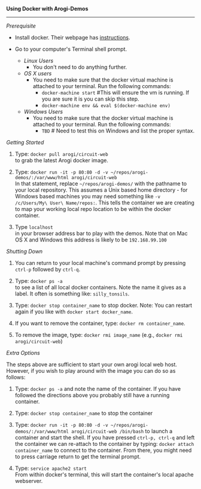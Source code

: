 <b>Using Docker with Arogi-Demos</b>  
<hr />

*Prerequisite*  

- Install docker. Their webpage has [instructions](https://docs.docker.com/engine/installation/).

- Go to your computer's Terminal shell prompt.
    - *Linux Users*
      - You don't need to do anything further.
    - *OS X users*
      - You need to make sure that the docker virtual machine is attached to your terminal. Run the following commands:
        - `docker-machine start` #This will ensure the vm is running. If you are sure it is you can skip this step.
        - `docker-machine env && eval $(docker-machine env)`
    - *Windows Users*
      - You need to make sure that the docker virtual machine is attached to your terminal. Run the following commands:
        - `TBD` # Need to test this on Windows and list the proper syntax.

*Getting Started*

 1. Type: `docker pull arogi/circuit-web`  
    to grab the latest Arogi docker image.

 2. Type: `docker run -it -p 80:80 -d -v ~/repos/arogi-demos/:/var/www/html arogi/circuit-web`  
    In that statement, replace `~/repos/arogi-demos/` with the pathname to your local repository. This assumes a Unix based home directory - for Windows based machines you may need something like `-v /c/Users/My\ User\ Name/repos:`. This tells the container we are creating to map your working local repo location to be within the docker container.

 3. Type `localhost`  
    in your browser address bar to play with the demos. Note that on Mac OS X and Windows this address is likely to be `192.168.99.100`

  *Shutting Down*  

 1. You can return to your local machine's command prompt by pressing `ctrl-p` followed by `ctrl-q`.

 2. Type: `docker ps -a`  
    to see a list of all local docker containers. Note the name it gives as a label. It often is something like: `silly_tonsils`.

 3. Type: `docker stop container_name` to stop docker. Note: You can restart again if you like with `docker start docker_name`.

 4. If you want to remove the container, type: `docker rm container_name`.

 5. To remove the image, type: `docker rmi image_name` (e.g., `docker rmi arogi/circuit-web`)

  *Extra Options*

  The steps above are sufficient to start your own arogi local web host.  However, if you wish to play around with the image you can do so as follows:

 1. Type: `docker ps -a`
    and note the name of the container. If you have followed the directions above you probably still have a running container.

 2. Type: `docker stop container_name`
    to stop the container

 3. Type: `docker run -it -p 80:80 -d -v ~/repos/arogi-demos/:/var/www/html arogi/circuit-web /bin/bash`
    to launch a container and start the shell. If you have pressed `ctrl-p, ctrl-q` and left the container we can re-attach to the container by typing: `docker attach container_name` to connect to the container. From there, you might need to press carriage return to get the terminal prompt.

 4. Type: `service apache2 start`  
    From within docker's terminal, this will start the container's local apache webserver.
